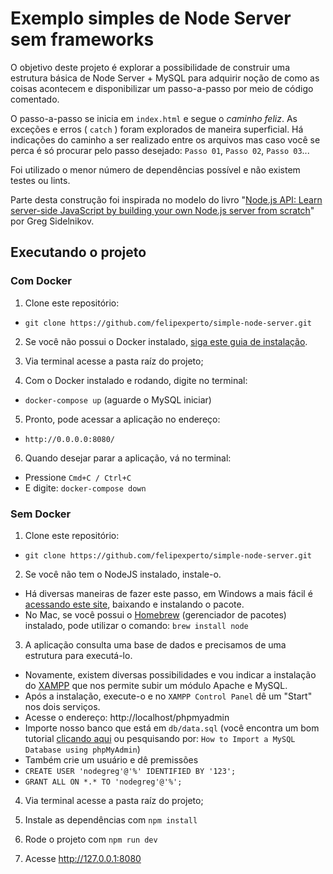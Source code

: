 # Exemplo simples de Node Server sem frameworks

O objetivo deste projeto é explorar a possibilidade de construir uma estrutura básica de Node Server + MySQL para adquirir noção de como as coisas acontecem e disponibilizar um passo-a-passo por meio de código comentado.

O passo-a-passo se inicia em `index.html` e segue o _caminho feliz_. As exceções e erros ( `catch` ) foram explorados de maneira superficial.
Há indicações do caminho a ser realizado entre os arquivos mas caso você se perca é só procurar pelo passo desejado: `Passo 01`, `Passo 02`, `Passo 03`...

Foi utilizado o menor número de dependências possível e não existem testes ou lints.

Parte desta construção foi inspirada no modelo do livro "[Node.js API: Learn server-side JavaScript by building your own Node.js server from scratch](https://www.amazon.com.br/Node-js-API-server-side-JavaScript-building-ebook/dp/B084NVXMS7?ref_=nav_custrec_signin&)" por Greg Sidelnikov.


## Executando o projeto

### Com Docker

1. Clone este repositório:
 - `git clone https://github.com/felipexperto/simple-node-server.git`

2. Se você não possui o Docker instalado, [siga este guia de instalação](https://docs.docker.com/get-docker/).

3. Via terminal acesse a pasta raíz do projeto;

4. Com o Docker instalado e rodando, digite no terminal:
 - `docker-compose up` (aguarde o MySQL iniciar)

5. Pronto, pode acessar a aplicação no endereço:
 - `http://0.0.0.0:8080/`

6. Quando desejar parar a aplicação, vá no terminal:
 - Pressione `Cmd+C / Ctrl+C`
 - E digite: `docker-compose down`

### Sem Docker

1. Clone este repositório:
 - `git clone https://github.com/felipexperto/simple-node-server.git`

2. Se você não tem o NodeJS instalado, instale-o.
 - Há diversas maneiras de fazer este passo, em Windows a mais fácil é [acessando este site](https://nodejs.org/en/), baixando e instalando o pacote.
 - No Mac, se você possui o [Homebrew](https://brew.sh/index_pt-br) (gerenciador de pacotes) instalado, pode utilizar o comando: `brew install node`
 
3. A aplicação consulta uma base de dados e precisamos de uma estrutura para executá-lo.
 - Novamente, existem diversas possibilidades e vou indicar a instalação do [XAMPP](https://www.apachefriends.org/pt_br/index.html) que nos permite subir um módulo Apache e MySQL.
 - Após a instalação, execute-o e no `XAMPP Control Panel` dê um "Start" nos dois serviços.
 - Acesse o endereço: http://localhost/phpmyadmin
 - Importe nosso banco que está em `db/data.sql` (você encontra um bom tutorial [clicando aqui](https://help.one.com/hc/pt-br/articles/115005588189-Como-importar-uma-base-de-dados-para-phpMyAdmin-) ou pesquisando por: `How to Import a MySQL Database using phpMyAdmin`)
 - Também crie um usuário e dê premissões
  - `CREATE USER 'nodegreg'@'%' IDENTIFIED BY '123';`
  - `GRANT ALL ON *.* TO 'nodegreg'@'%';`
 
4. Via terminal acesse a pasta raíz do projeto;

5. Instale as dependências com `npm install`

6. Rode o projeto com `npm run dev`

7. Acesse http://127.0.0.1:8080
